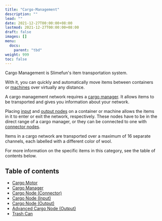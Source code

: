 ```yaml
---
title: "Cargo-Management"
description: ""
lead: ""
date: 2021-12-27T00:00:00+08:00
lastmod: 2021-12-27T00:00:00+08:00
draft: false
images: []
menu: 
  docs:
    parent: "tbd"
weight: 999
toc: false
---
```


Cargo Management is Slimefun's item transportation system.

With it, you can quickly and automatically move items between containers or [machines](/docs/slimefun/electric-machines) over virtually any distance.

A cargo management network requires a [cargo manager](/docs/slimefun/cargo-manager). It allows items to be transported and gives you information about your network.

Placing [input](/docs/slimefun/input-node) and [output nodes](/docs/slimefun/output-node) on a container or machine allows the items in it to enter or exit the network, respectively. These nodes have to be in the direct range of a cargo manager, or they can be connected to one with [connector nodes](/docs/slimefun/connector-node).

Items in a cargo network are transported over a maximum of 16 separate channels, each labelled with a different color of wool.

For more information on the specific items in this category, see the table of contents below.

## Table of contents

* [Cargo Motor](/docs/slimefun/cargo-motor)
* [Cargo Manager](/docs/slimefun/cargo-manager)
* [Cargo Node (Connector)](/docs/slimefun/connector-node)
* [Cargo Node (Input)](/docs/slimefun/input-node)
* [Cargo Node (Output)](/docs/slimefun/output-node)
* [Advanced Cargo Node (Output)](/docs/slimefun/advanced-output-node)
* [Trash Can](/docs/slimefun/trash-can)
